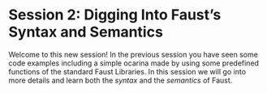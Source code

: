 # Session 2: Digging Into Faust’s Syntax and Semantics

Welcome to this new session! In the previous session you have seen some code 
examples including a simple ocarina made by using some predefined functions of 
the standard Faust Libraries. In this session we will go into more details and 
learn both the _syntax_ and the _semantics_ of Faust.








